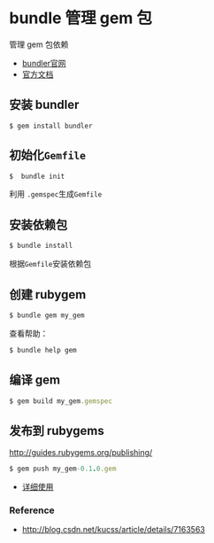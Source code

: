 # bundle 管理 gem 包

管理 gem 包依赖

* [bundler官网](http://bundler.io/)
* [官方文档](http://ruby-doc.org/docs/ruby-doc-bundle/)

## 安装 bundler

```shell
$ gem install bundler
```

## 初始化`Gemfile`

```ruby
$  bundle init
```

利用 `.gemspec`生成`Gemfile`

## 安装依赖包

```ruby
$ bundle install
```

根据`Gemfile`安装依赖包

## 创建 rubygem

```ruby
$ bundle gem my_gem
```

查看帮助：

```ruby
$ bundle help gem
```

## 编译 gem

```ruby
$ gem build my_gem.gemspec
```

## 发布到 rubygems

<http://guides.rubygems.org/publishing/>

```ruby
$ gem push my_gem-0.1.0.gem
```

* [详细使用](http://bundler.io/rubygems.html)

### Reference

* <http://blog.csdn.net/kucss/article/details/7163563>
